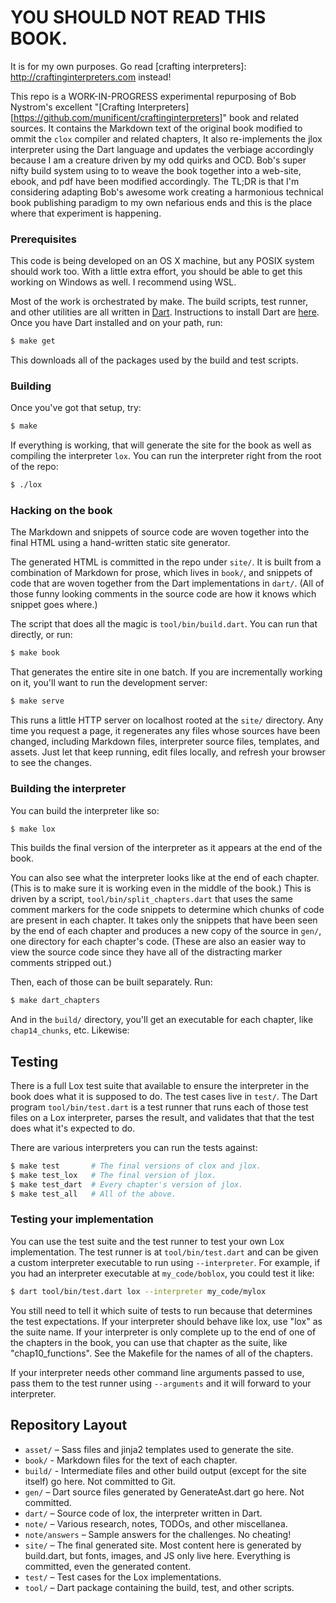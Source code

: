 # YOU SHOULD NOT READ THIS BOOK.

It is for my own purposes. Go read [crafting interpreters]: http://craftinginterpreters.com instead!

This repo is a WORK-IN-PROGRESS experimental repurposing of Bob Nystrom's excellent "[Crafting Interpreters][https://github.com/munificent/craftinginterpreters]" book and related sources. It contains the Markdown text of the original book modified to ommit the `clox` compiler and related chapters, It also re-implements the jlox interpreter using the Dart language and updates the verbiage accordingly because I am a creature driven by my odd quirks and OCD. Bob's super nifty build system using to to weave the book together into a web-site, ebook, and pdf have been modified accordingly. The TL;DR is that I'm considering adapting Bob's awesome work creating a harmonious technical book publishing paradigm to my own nefarious ends and this is the place where that experiment is happening.

### Prerequisites

This code is being developed on an OS X machine, but any POSIX system should work too. With a little extra effort, you should be able to get this working on Windows as well. I recommend using WSL. 

Most of the work is orchestrated by make. The build scripts, test runner, and other utilities are all written in [Dart][]. Instructions to install Dart are [here][install]. Once you have Dart installed and on your path, run:

```sh
$ make get
```

[dart]: https://dart.dev/
[install]: https://dart.dev/get-dart

This downloads all of the packages used by the build and test scripts.

### Building

Once you've got that setup, try:

```sh
$ make
```

If everything is working, that will generate the site for the book as well as compiling the interpreter `lox`. You can run the interpreter right from the root of the repo:

```sh
$ ./lox
```

### Hacking on the book

The Markdown and snippets of source code are woven together into the final HTML
using a hand-written static site generator.

The generated HTML is committed in the repo under `site/`. It is built from a combination of Markdown for prose, which lives in `book/`, and snippets of code that are woven together from the Dart implementations in `dart/`. (All of those funny looking comments in the source code are how it knows which snippet goes where.)

The script that does all the magic is `tool/bin/build.dart`. You can run that directly, or run:

```sh
$ make book
```

That generates the entire site in one batch. If you are incrementally working
on it, you'll want to run the development server:

```sh
$ make serve
```

This runs a little HTTP server on localhost rooted at the `site/` directory. Any time you request a page, it regenerates any files whose sources have been changed, including Markdown files, interpreter source files, templates, and assets. Just let that keep running, edit files locally, and refresh your browser to see the changes.

### Building the interpreter

You can build the interpreter like so:

```sh
$ make lox
```

This builds the final version of the interpreter as it appears at the end of the book.

You can also see what the interpreter looks like at the end of each chapter. (This is to make sure it is working even in the middle of the book.) This is driven by a script, `tool/bin/split_chapters.dart` that uses the same comment markers for the code snippets to determine which chunks of code are present in each chapter. It takes only the snippets that have been seen by the end of each chapter and produces a new copy of the source in `gen/`, one directory for each chapter's code. (These are also an easier way to view the source code since they have all of the distracting marker comments stripped out.)

Then, each of those can be built separately. Run:

```sh
$ make dart_chapters
```

And in the `build/` directory, you'll get an executable for each chapter, like
`chap14_chunks`, etc. Likewise:

## Testing

There is a full Lox test suite that available to ensure the interpreter in the book
does what it is supposed to do. The test cases live in `test/`. The Dart
program `tool/bin/test.dart` is a test runner that runs each of those test
files on a Lox interpreter, parses the result, and validates that that the test
does what it's expected to do.

There are various interpreters you can run the tests against:

```sh
$ make test       # The final versions of clox and jlox.
$ make test_lox   # The final version of jlox.
$ make test_dart  # Every chapter's version of jlox.
$ make test_all   # All of the above.
```

### Testing your implementation

You can use the test suite and the test runner to test your own Lox implementation. The test runner is at `tool/bin/test.dart` and can be given a custom interpreter executable to run using `--interpreter`. For example, if you had an interpreter executable at `my_code/boblox`, you could test it like:

```sh
$ dart tool/bin/test.dart lox --interpreter my_code/mylox
```

You still need to tell it which suite of tests to run because that determines the test expectations. If your interpreter should behave like lox, use "lox" as the suite name. If your interpreter is only complete up to the end of one of the chapters in the book, you can use that chapter as the suite, like "chap10_functions". See the Makefile for the names of all of the chapters.

If your interpreter needs other command line arguments passed to use, pass them to the test runner using `--arguments` and it will forward to your interpreter.

## Repository Layout

*   `asset/` – Sass files and jinja2 templates used to generate the site.
*   `book/` - Markdown files for the text of each chapter.
*   `build/` - Intermediate files and other build output (except for the site
    itself) go here. Not committed to Git.
*   `gen/` – Dart source files generated by GenerateAst.dart go here. Not
    committed.
*   `dart/` – Source code of lox, the interpreter written in Dart.
*   `note/` – Various research, notes, TODOs, and other miscellanea.
*   `note/answers` – Sample answers for the challenges. No cheating!
*   `site/` – The final generated site. Most content here is generated by build.dart,
    but fonts, images, and JS only live here. Everything is committed, even the
    generated content.
*   `test/` – Test cases for the Lox implementations.
*   `tool/` – Dart package containing the build, test, and other scripts.
